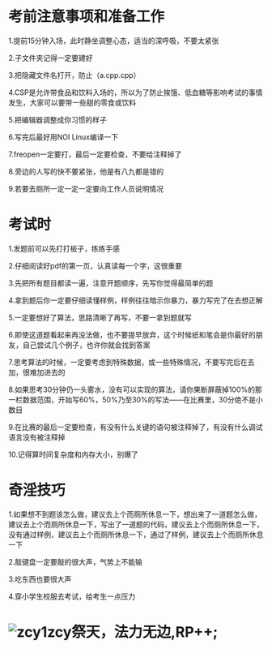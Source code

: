 # 考前注意事项和准备工作

1.提前15分钟入场，此时静坐调整心态，适当的深呼吸，不要太紧张

2.子文件夹记得一定要建好

3.把隐藏文件名打开，防止（a.cpp.cpp）

4.CSP是允许带食品和饮料入场的，所以为了防止挨饿、低血糖等影响考试的事情发生，大家可以要带一些甜的零食或饮料

5.把编辑器调整成你习惯的样子

6.写完后最好用NOI Linux编译一下

7.freopen一定要打，最后一定要检查，不要给注释掉了

8.旁边的人写的快不要紧张，他是有八九都是错的

9.若要去厕所一定一定一定要向工作人员说明情况



# 考试时

1.发题前可以先打打板子，练练手感

2.仔细阅读好pdf的第一页，认真读每一个字，这很重要

3.先把所有题目都读一遍，注意开题顺序，先写你觉得最简单的题

4.拿到题后你一定要仔细读懂样例，样例往往暗示你暴力，暴力写完了在去想正解

5.一定要想好了算法，思路清晰了再写，不要一拿到题就写

6.即使这道题看起来再没法做，也不要提早放弃，这个时候纸和笔会是你最好的朋友，自己尝试几个例子，也许你就会找到答案

7.思考算法的时候，一定要考虑到特殊数据，或一些特殊情况，不要写完后在去加，很难加进去的

8.如果思考30分钟仍一头雾水，没有可以实现的算法，请你果断屏蔽掉100%的那一栏数据范围，开始写60%，50%乃至30%的写法——在比赛里，30分绝不是小数目

9.在比赛的最后一定要检查，有没有什么关键的语句被注释掉了，有没有什么调试语言没有被注释掉

10.记得算时间复杂度和内存大小，别爆了



# 奇淫技巧

1.如果想不到题该怎么做，建议去上个而厕所休息一下，想出来了一道题怎么做，建议去上个而厕所休息一下，写出了一道题的代码，建议去上个而厕所休息一下，没有通过样例，建议去上个而厕所休息一下，通过了样例，建议去上个而厕所休息一下

2.敲键盘一定要敲的很大声，气势上不能输

3.吃东西也要很大声

4.穿小学生校服去考试，给考生一点压力



# ![zcy1](C:\Users\wsj\OneDrive\pic\zcy1.png)zcy祭天，法力无边,RP++;
